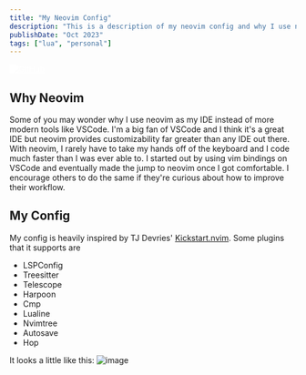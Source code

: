 ```yaml
---
title: "My Neovim Config"
description: "This is a description of my neovim config and why I use neovim"
publishDate: "Oct 2023"
tags: ["lua", "personal"]
---
```


<a href="https://github.com/wbjin/nvim">
  <img
    src="/github-mark-white.svg"
    alt="GitHub"
    class="w-20 h-20"
    style="filter: brightness(0) invert(1);"
  />
</a>


## Why Neovim
Some of you may wonder why I use neovim as my IDE instead of more modern tools like VSCode. I'm a
big fan of VSCode and I think it's a great IDE but neovim provides customizability far greater than
any IDE out there. With neovim, I rarely have to take my hands off of the keyboard and I
code much faster than I was ever able to. I started out by using vim bindings on VSCode and
eventually made the jump to neovim once I got comfortable. I encourage others to do the same if
they're curious about how to improve their workflow.

## My Config
My config is heavily inspired by TJ Devries'
[Kickstart.nvim](https://github.com/nvim-lua/kickstart.nvim). Some plugins that it supports are
- LSPConfig
- Treesitter
- Telescope
- Harpoon
- Cmp
- Lualine
- Nvimtree
- Autosave
- Hop

It looks a little like this:
![image](/nvim.png)
